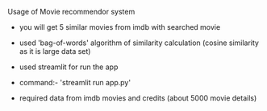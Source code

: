 Usage of Movie recommendor system

- you will get 5 similar movies from imdb with searched movie
- used 'bag-of-words' algorithm of similarity calculation (cosine similarity as it is large data set)
- used streamlit for run the app

- command:-  'streamlit run app.py'
- required data from imdb movies and credits (about 5000 movie details)
